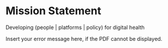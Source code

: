 # **Mission Statement**
Developing (people | platforms | policy) for digital health

<object width="400" height="250" type="application/pdf" data="/assets/3YearPlan_MT.pdf?#zoom=85&scrollbar=0&toolbar=0&navpanes=0">
    <p>Insert your error message here, if the PDF cannot be displayed.</p>
</object>

